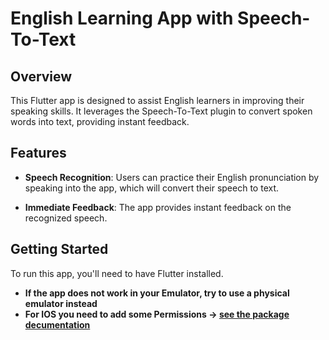 # English Learning App with Speech-To-Text
## Overview

This Flutter app is designed to assist English learners in improving their speaking skills. It leverages the Speech-To-Text plugin to convert spoken words into text, providing instant feedback.

## Features

- **Speech Recognition**: Users can practice their English pronunciation by speaking into the app, which will convert their speech to text.
  
- **Immediate Feedback**: The app provides instant feedback on the recognized speech.

## Getting Started

To run this app, you'll need to have Flutter installed. 
- **If the app does not work in your Emulator, try to use a physical emulator instead**
- **For IOS you need to add some Permissions -> [see the package decumentation](https://pub.dev/packages/speech_to_text)**
